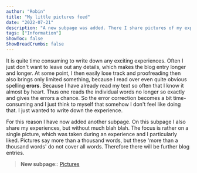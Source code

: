 ```yaml
---
author: "Robin"
title: "My little pictures feed"
date: "2022-07-21"
description: "A new subpage was added. There I share pictures of my experiences"
tags: ["Information"]
ShowToc: false
ShowBreadCrumbs: false
---
```


It is quite time consuming to write down any exciting experiences. Often I just don't want to leave out any details, which makes the blog entry longer and longer. At some point, I then easily lose track and proofreading then also brings only limited something, because I read over even quite obvious spelling **erors**. Because I have already read my text so often that I know it almost by heart. Thus one reads the individual words no longer so exactly and gives the errors a chance. So the error correction becomes a bit time-consuming and I just think to myself that somehow I don't feel like doing that. I just wanted to write down the experience.

For this reason I have now added another subpage. On this subpage I also share my experiences, but without much blah blah. The focus is rather on a single picture, which was taken during an experience and I particularly liked. Pictures say more than a thousand words, but these 'more than a thousand words' do not cover all words. Therefore there will be further blog entries.

> **New subpage:**: [Pictures](https://xelayz.com/pictures/)
